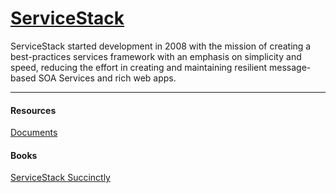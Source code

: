 # [ServiceStack](https://servicestack.net/)


ServiceStack started development in 2008 with the mission of creating a best-practices services framework with an emphasis on simplicity and speed, reducing the effort in creating and maintaining resilient message-based SOA Services and rich web apps.
___
#### Resources
[Documents](http://docs.servicestack.net/)

#### Books
[ServiceStack Succinctly](http://files2.syncfusion.com/Downloads/Ebooks/ServiceStack_Succinctly.pdf)
